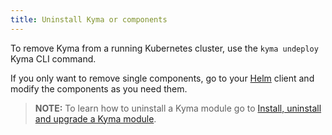 ```yaml
---
title: Uninstall Kyma or components
---
```


To remove Kyma from a running Kubernetes cluster, use the `kyma undeploy` Kyma CLI command.

If you only want to remove single components, go to your [Helm](https://helm.sh/) client and modify the components as you need them.

> **NOTE:** To learn how to uninstall a Kyma module go to [Install, uninstall and upgrade a Kyma module](./08-install-uninstall-upgrade-kyma-module.md#uninstall-a-kyma-module).
